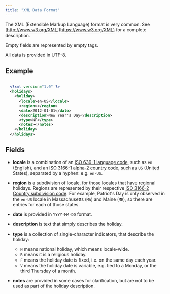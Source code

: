 ```yaml
---
title: "XML Data Format"
---
```


The XML (Extensible Markup Language) format is very common.
See [http://www.w3.org/XML](https://www.w3.org/XML) for a complete description.

Empty fields are represented by empty tags.

All data is provided in UTF-8.

## Example
```xml

  <?xml version="1.0" ?>
  <holidays>
    <holiday>
      <locale>en-US</locale>
      <region></region>
      <date>2012-01-01</date>
      <description>New Year's Day</description>
      <type>NF</type>
      <notes></notes>
    </holiday>
  </holidays>

```

## Fields

* **locale** is a combination of an [ISO 639-1 language code](https://en.wikipedia.org/wiki/ISO_639-1), such as `en` (English), and an [ISO 3166-1 alpha-2 country code](https://en.wikipedia.org/wiki/ISO_3166-1_alpha-2), such as `US` (United States), separated by a hyphen: e.g. `en-US`.

* **region** is a subdivision of locale, for those locales that have regional holidays.
  Regions are represented by their respective [ISO 3166-2 Country subdivision code](https://en.wikipedia.org/wiki/ISO_3166-2).
  For example, Patriot's Day is only observed in the `en-US` locale in Massachusetts (`MA`) and Maine (`ME`), so there are entries for each of those states.

* **date** is provided in `YYYY-MM-DD` format.

* **description** is text that simply describes the holiday.

* **type** is a collection of single-character indicators, that describe the holiday:
  * `N` means national holiday, which means locale-wide.
  * `R` means it is a religious holiday.
  * `F` means the holiday date is fixed, i.e. on the same day each year.
  * `V` means the holiday date is variable, e.g. tied to a Monday, or the third Thursday of a month.

* **notes** are provided in some cases for clarification, but are not to be used as part of the holiday description.
